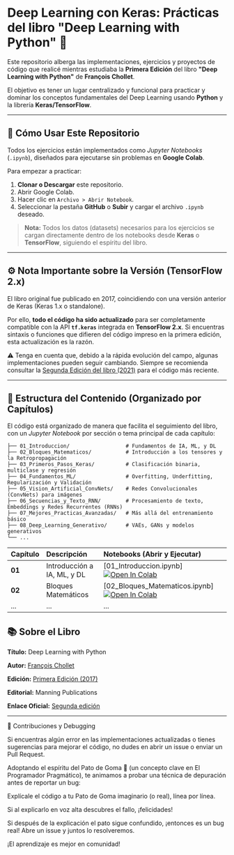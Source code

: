 # Deep Learning con Keras: Prácticas del libro "Deep Learning with Python" 🧠

Este repositorio alberga las implementaciones, ejercicios y proyectos de código que realicé mientras estudiaba la **Primera Edición** del libro **"Deep Learning with Python"** de **François Chollet**.

El objetivo es tener un lugar centralizado y funcional para practicar y dominar los conceptos fundamentales del Deep Learning usando **Python** y la librería **Keras/TensorFlow**.

---

## 🚀 Cómo Usar Este Repositorio

Todos los ejercicios están implementados como *Jupyter Notebooks* (`.ipynb`), diseñados para ejecutarse sin problemas en **Google Colab**.

Para empezar a practicar:

1.  **Clonar o Descargar** este repositorio.
2.  Abrir Google Colab.
3.  Hacer clic en `Archivo > Abrir Notebook`.
4.  Seleccionar la pestaña **GitHub** o **Subir** y cargar el archivo `.ipynb` deseado.

> **Nota:** Todos los datos (datasets) necesarios para los ejercicios se cargan directamente dentro de los notebooks desde **Keras** o **TensorFlow**, siguiendo el espíritu del libro.

---

## ⚙️ Nota Importante sobre la Versión (TensorFlow 2.x)

El libro original fue publicado en 2017, coincidiendo con una versión anterior de Keras (Keras 1.x o standalone).

Por ello, **todo el código ha sido actualizado** para ser completamente compatible con la API **`tf.keras`** integrada en **TensorFlow 2.x**. Si encuentras sintaxis o funciones que difieren del código impreso en la primera edición, esta actualización es la razón.

⚠️ Tenga en cuenta que, debido a la rápida evolución del campo, algunas implementaciones pueden seguir cambiando. Siempre se recomienda consultar la [Segunda Edición del libro (2021)](https://www.manning.com/books/deep-learning-with-python-second-edition) para el código más reciente.

---

## 📂 Estructura del Contenido (Organizado por Capítulos)

El código está organizado de manera que facilita el seguimiento del libro, con un *Jupyter Notebook* por sección o tema principal de cada capítulo:

```plaintext
├── 01_Introduccion/                  # Fundamentos de IA, ML, y DL
├── 02_Bloques_Matematicos/           # Introducción a los tensores y la Retropropagación
├── 03_Primeros_Pasos_Keras/          # Clasificación binaria, multiclase y regresión
├── 04_Fundamentos_ML/                # Overfitting, Underfitting, Regularización y Validación
├── 05_Vision_Artificial_ConvNets/    # Redes Convolucionales (ConvNets) para imágenes
├── 06_Secuencias_y_Texto_RNN/        # Procesamiento de texto, Embeddings y Redes Recurrentes (RNNs)
├── 07_Mejores_Practicas_Avanzadas/   # Más allá del entrenamiento básico
├── 08_Deep_Learning_Generativo/      # VAEs, GANs y modelos generativos
└── ...
```
| Capítulo | Descripción | Notebooks (Abrir y Ejecutar) |
| :--- | :--- | :--- |
| **01** | Introducción a IA, ML, y DL | [01_Introduccion.ipynb] [![Open In Colab](https://colab.research.google.com/assets/colab-badge.svg)](https://colab.research.google.com/github/idavid80/keras/blob/main/01_Introduccion/01_Introduccion.ipynb) |
| **02** | Bloques Matemáticos | [02_Bloques_Matematicos.ipynb] [![Open In Colab](https://colab.research.google.com/assets/colab-badge.svg)](https://colab.research.google.com/github/idavid80/keras/blob/main/02_Bloques_Matematicos/02_Bloques_Matematicos.ipynb) |
| ... | ... | ... |
## 📚 Sobre el Libro

**Título:** Deep Learning with Python

**Autor:** [François Chollet](https://fchollet.com/)

**Edición:** [Primera Edición (2017)]((https://www.manning.com/books/deep-learning-with-python))

**Editorial:** Manning Publications

**Enlace Oficial:** [Segunda edición](https://www.manning.com/books/deep-learning-with-python-second-edition?a_aid=keras&a_bid=76564dff)

---
🤝 Contribuciones y Debugging

Si encuentras algún error en las implementaciones actualizadas o tienes sugerencias para mejorar el código, no dudes en abrir un issue o enviar un Pull Request.

Adoptando el espíritu del Pato de Goma 🐍 (un concepto clave en El Programador Pragmático), te animamos a probar una técnica de depuración antes de reportar un bug:

Explícale el código a tu Pato de Goma imaginario (o real), línea por línea.

Si al explicarlo en voz alta descubres el fallo, ¡felicidades!

Si después de la explicación el pato sigue confundido, ¡entonces es un bug real! Abre un issue y juntos lo resolveremos.

¡El aprendizaje es mejor en comunidad!
